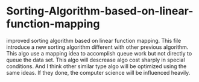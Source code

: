# Sorting-Algorithm-based-on-linear-function-mapping
improved sorting algorithm based on linear function mapping.
This file introduce a new sorting algorithm different with other previous algorithm. This algo use a mapping idea to accomplish queue work but not directly to queue the data set. This algo will descrease algo cost sharply in special conditions. And I think other similar type algo will be optimized using the same ideas. If they done, the computer science will be influenced heavily. 
